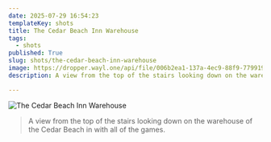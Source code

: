 ```yaml
---
date: 2025-07-29 16:54:23
templateKey: shots
title: The Cedar Beach Inn Warehouse
tags:
  - shots
published: True
slug: shots/the-cedar-beach-inn-warehouse
image: https://dropper.wayl.one/api/file/006b2ea1-137a-4ec9-88f9-77991937d97c.png
description: A view from the top of the stairs looking down on the warehouse of the Cedar Beach in with all of the games.

---
```


![The Cedar Beach Inn Warehouse](https://dropper.wayl.one/api/file/006b2ea1-137a-4ec9-88f9-77991937d97c.png)

> A view from the top of the stairs looking down on the warehouse of the Cedar Beach in with all of the games.
